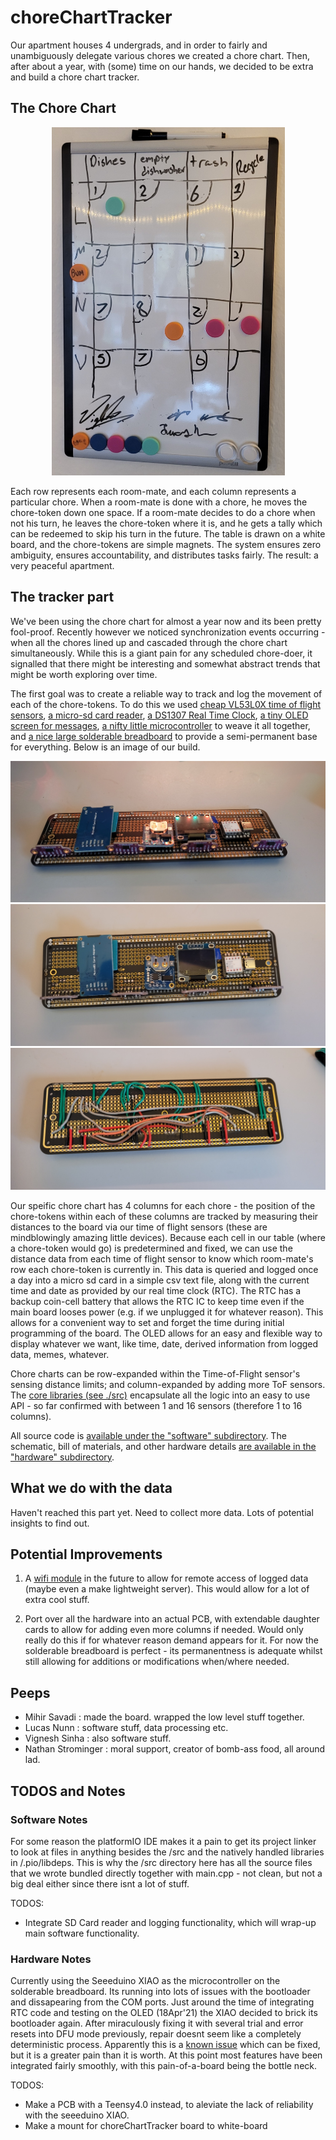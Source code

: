 # choreChartTracker

Our apartment houses 4 undergrads, and in order to fairly and unambiguously delegate various chores we created a chore chart. Then, after about a year, with (some) time on our hands, we decided to be extra and build a chore chart tracker.

## The Chore Chart

<p align="center">
    <img src="./pics_vids/chorechartempty.jpg" width="373" height="557">
</p>

Each row represents each room-mate, and each column represents a particular chore. When a room-mate is done with a chore, he moves the chore-token down one space. If a room-mate decides to do a chore when not his turn, he leaves the chore-token where it is, and he gets a tally which can be redeemed to skip his turn in the future. The table is drawn on a white board, and the chore-tokens are simple magnets. The system ensures zero ambiguity, ensures accountability, and distributes tasks fairly. The result: a very peaceful apartment.

## The tracker part

We've been using the chore chart for almost a year now and its been pretty fool-proof. Recently however we noticed synchronization events occurring - when all the chores lined up and cascaded through the chore chart simultaneously. While this is a giant pain for any scheduled chore-doer, it signalled that there might be interesting and somewhat abstract trends that might be worth exploring over time.

The first goal was to create a reliable way to track and log the movement of each of the chore-tokens. To do this we used [cheap VL53L0X time of flight sensors](https://www.amazon.com/gp/product/B07XXTMRR2/ref=ppx_yo_dt_b_search_asin_title?ie=UTF8&psc=1), [a micro-sd card reader](https://www.amazon.com/gp/product/B07BJ2P6X6/ref=ppx_yo_dt_b_asin_title_o03_s01?ie=UTF8&psc=1), [a DS1307 Real Time Clock](https://www.adafruit.com/product/3296), [a tiny OLED screen for messages](https://www.amazon.com/UCTRONICS-SSD1306-Self-Luminous-Display-Raspberry/dp/B072Q2X2LL/ref=sr_1_3?crid=ZQUYOGMSUCUY&dchild=1&keywords=0.96+oled&qid=1618080699&sprefix=0.96%2Caps%2C146&sr=8-3), [a nifty little microcontroller](https://www.amazon.com/Seeeduino-Smallest-Microcontroller-Interfaces-Compatible/dp/B08745JBRP/ref=sr_1_2?dchild=1&keywords=xiao&qid=1618080731&sr=8-2) to weave it all together, and [a nice large solderable breadboard](https://www.amazon.com/gp/product/B082KY5Y5Z/ref=ppx_yo_dt_b_asin_title_o03_s01?ie=UTF8&psc=1) to provide a semi-permanent base for everything. Below is an image of our build.

![Alt text](./pics_vids/boardfrontish.jpg)
![Alt text](./pics_vids/boardtop.jpg)
![Alt text](./pics_vids/boardbottom.jpg)

Our speific chore chart has 4 columns for each chore - the position of the chore-tokens within each of these columns are tracked by measuring their distances to the board via our time of flight sensors (these are mindblowingly amazing little devices). Because each cell in our table (where a chore-token would go) is predetermined and fixed, we can use the distance data from each time of flight sensor to know which room-mate's row each chore-token is currently in. This data is queried and logged once a day into a micro sd card in a simple csv text file, along with the current time and date as provided by our real time clock (RTC). The RTC has a backup coin-cell battery that allows the RTC IC to keep time even if the main board looses power (e.g. if we unplugged it for whatever reason). This allows for a convenient way to set and forget the time during initial programming of the board. The OLED allows for an easy and flexible way to display whatever we want, like time, date, derived information from logged data, memes, whatever.

Chore charts can be row-expanded within the Time-of-Flight sensor's sensing distance limits; and column-expanded by adding more ToF sensors. The [core libraries (see ./src)](./software/choreChartTracker/src) encapsulate all the logic into an easy to use API - so far confirmed with between 1 and 16 sensors (therefore 1 to 16 columns).

All source code is [available under the "software" subdirectory](./software). The schematic, bill of materials, and other hardware details [are available in the "hardware" subdirectory](./hardware).

## What we do with the data

Haven't reached this part yet. Need to collect more data. Lots of potential insights to find out.

## Potential Improvements

1. A [wifi module](https://www.adafruit.com/product/4201) in the future to allow for remote access of logged data (maybe even a make lightweight server). This would allow for a lot of extra cool stuff.

2. Port over all the hardware into an actual PCB, with extendable daughter cards to allow for adding even more columns if needed. Would only really do this if for whatever reason demand appears for it. For now the solderable breadboard is perfect - its permanentness is adequate whilst still allowing for additions or modifications when/where needed.

## Peeps

- Mihir Savadi      : made the board. wrapped the low level stuff together.
- Lucas Nunn        : software stuff, data processing etc.
- Vignesh Sinha     : also software stuff.
- Nathan Strominger : moral support, creator of bomb-ass food, all around lad.

## TODOS and Notes

### Software Notes

For some reason the platformIO IDE makes it a pain to get its project linker to 
look at files in anything besides the /src and the natively handled libraries in /.pio/libdeps. This is why the /src directory here has all the source files that we wrote bundled directly together with main.cpp - not clean, but not a big deal either since there isnt a lot of stuff.

TODOS:  

- Integrate SD Card reader and logging functionality, which will wrap-up main software functionality.

### Hardware Notes

Currently using the Seeeduino XIAO as the microcontroller on the solderable breadboard. Its running into lots of issues with the bootloader and dissapearing from the COM ports. Just around the time of integrating RTC code and testing on the OLED (18Apr'21) the XIAO decided to brick its bootloader again. After miraculously fixing it with several trial and error resets into DFU mode previously, repair doesnt seem like a completely deterministic process. Apparently this is a [known issue](https://forum.seeedstudio.com/t/odyssey-x86j4105-ubuntu-20-4-no-dev-ttyacm0-and-no-seeeduino-listed-under-lsusb/254322/19) which can be fixed, but it is a greater pain than it is worth. At this point most features have been integrated fairly smoothly, with this pain-of-a-board being the bottle neck.  

TODOS:

- Make a PCB with a Teensy4.0 instead, to aleviate the lack of reliability with the seeeduino XIAO.  
- Make a mount for choreChartTracker board to white-board
